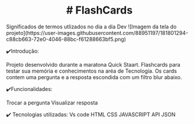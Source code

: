 <h1 align="center"># FlashCards</h1>
Significados de termos utlizados no dia a dia Dev
![Imagem da tela do projeto](https://user-images.githubusercontent.com/88951197/181801294-c88cb663-72e0-4046-88bc-f61288663bf5.png)

✔️Introdução:

Projeto desenvolvido durante a maratona Quick Staart.
Flashcards para testar sua memória e conhecimentos na aréa de Tecnologia. 
Os cards contem uma pergunta e a resposta escondida com um filtro blur abaixo.

✔️Funcionalidades: 

Trocar a pergunta
Visualizar resposta

✔️ Tecnologias utilizadas:
Vs code
HTML
CSS
JAVASCRIPT 
API
JSON 
